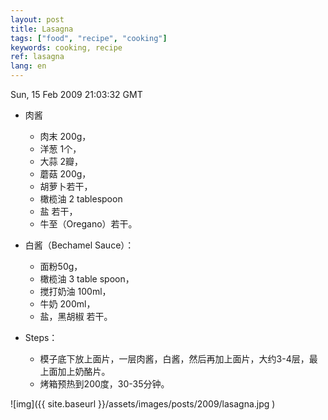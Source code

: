 ```yaml
---
layout: post
title: Lasagna
tags: ["food", "recipe", "cooking"]
keywords: cooking, recipe
ref: lasagna
lang: en
---
```


Sun, 15 Feb 2009 21:03:32 GMT

- 肉酱
  - 肉末 200g，
  - 洋葱 1个，
  - 大蒜 2瓣，
  - 蘑菇 200g，
  - 胡萝卜若干，
  - 橄榄油 2 tablespoon
  - 盐 若干，
  - 牛至（Oregano）若干。

- 白酱（Bechamel Sauce）：
  - 面粉50g，
  - 橄榄油 3 table spoon，
  - 搅打奶油 100ml，
  - 牛奶 200ml，
  - 盐，黑胡椒 若干。

- Steps：
  - 模子底下放上面片，一层肉酱，白酱，然后再加上面片，大约3-4层，最上面加上奶酪片。
  - 烤箱预热到200度，30-35分钟。

![img]({{ site.baseurl }}/assets/images/posts/2009/lasagna.jpg )


